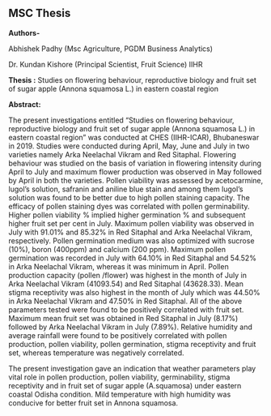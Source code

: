 ## MSC Thesis

**Authors-** 

Abhishek Padhy (Msc Agriculture, PGDM Business Analytics)

Dr. Kundan Kishore (Principal Scientist, Fruit Science) IIHR

**Thesis :** 
Studies on flowering behaviour, reproductive
biology and fruit set of sugar apple (Annona
squamosa L.) in eastern coastal region


**Abstract:**

The present investigations entitled “Studies on flowering behaviour,
reproductive biology and fruit set of sugar apple (Annona squamosa L.) in eastern
coastal region” was conducted at CHES (IIHR-ICAR), Bhubaneswar in 2019. Studies
were conducted during April, May, June and July in two varieties namely Arka Neelachal
Vikram and Red Sitaphal. Flowering behaviour was studied on the basis of variation in
flowering intensity during April to July and maximum flower production was observed in
May followed by April in both the varieties. Pollen viability was assessed by
acetocarmine, lugol’s solution, safranin and aniline blue stain and among them lugol’s
solution was found to be better due to high pollen staining capacity. The efficacy of pollen
staining dyes was correlated with pollen germinability. Higher pollen viability % implied
higher germination % and subsequent higher fruit set per cent in July. Maximum pollen
viability was observed in July with 91.01% and 85.32% in Red Sitaphal and Arka
Neelachal Vikram, respectively. Pollen germination medium was also optimized with
sucrose (10%), boron (400ppm) and calcium (200 ppm). Maximum pollen germination
was recorded in July with 64.10% in Red Sitaphal and 54.52% in Arka Neelachal Vikram,
whereas it was minimum in April. Pollen production capacity (pollen /flower) was highest
in the month of July in Arka Neelachal Vikram (41093.54) and Red Sitaphal (43628.33).
Mean stigma receptivity was also highest in the month of July which was 44.50% in Arka
Neelachal Vikram and 47.50% in Red Sitaphal. All of the above parameters tested were
found to be positively correlated with fruit set. Maximum mean fruit set was obtained in
Red Sitaphal in July (8.17%) followed by Arka Neelachal Vikram in July (7.89%).
Relative humidity and average rainfall were found to be positively correlated with pollen
production, pollen viability, pollen germination, stigma receptivity and fruit set, whereas
temperature was negatively correlated.

The present investigation gave an indication that weather parameters play vital
role in pollen production, pollen viability, germinability, stigma receptivity and in fruit set
of sugar apple (A.squamosa) under eastern coastal Odisha condition. Mild temperature
with high humidity was conducive for better fruit set in Annona squamosa.

